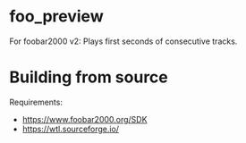 # foo_preview
For foobar2000 v2: Plays first seconds of consecutive tracks.

# Building from source
Requirements:
* https://www.foobar2000.org/SDK
* https://wtl.sourceforge.io/
